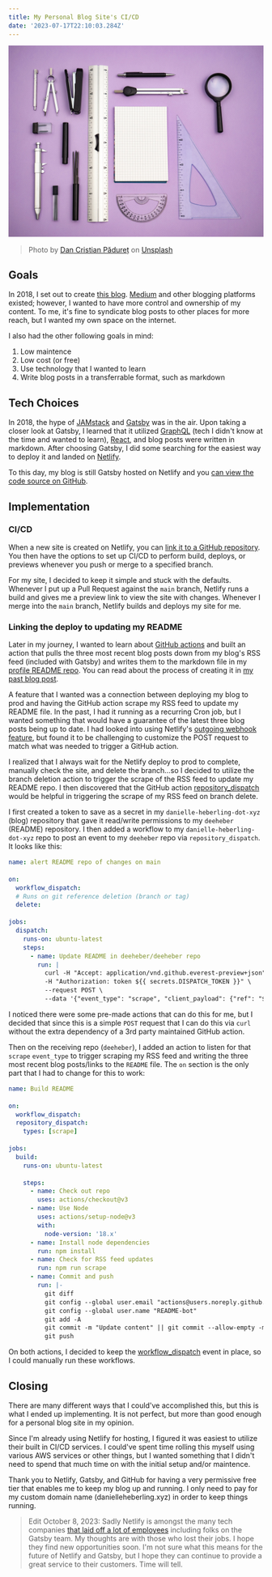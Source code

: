 ```yaml
---
title: My Personal Blog Site's CI/CD
date: '2023-07-17T22:10:03.284Z'
---
```


![Tools](./tools.jpg)

> Photo by <a href="https://unsplash.com/@dancristianpaduret?utm_source=unsplash&utm_medium=referral&utm_content=creditCopyText">Dan Cristian Pădureț</a> on <a href="https://unsplash.com/photos/XC7lc8biINg?utm_source=unsplash&utm_medium=referral&utm_content=creditCopyText">Unsplash</a>

## Goals

In 2018, I set out to create [this blog](https://www.danielleheberling.xyz/). [Medium](https://medium.com/) and other blogging platforms existed; however, I wanted to have more control and ownership of my content. To me, it's fine to syndicate blog posts to other places for more reach, but I wanted my own space on the internet.

I also had the other following goals in mind:

1. Low maintence
2. Low cost (or free)
3. Use technology that I wanted to learn
4. Write blog posts in a transferrable format, such as markdown

## Tech Choices

In 2018, the hype of [JAMstack](https://jamstack.org/) and [Gatsby](https://www.gatsbyjs.com/) was in the air. Upon taking a closer look at Gatsby, I learned that it utilized [GraphQL](https://graphql.org/) (tech I didn't know at the time and wanted to learn), [React](https://react.dev/), and blog posts were written in markdown. After choosing Gatsby, I did some searching for the easiest way to deploy it and landed on [Netlify](https://www.netlify.com/).

To this day, my blog is still Gatsby hosted on Netlify and you [can view the code source on GitHub](https://github.com/deeheber/danielle-heberling-dot-xyz).

## Implementation

### CI/CD

When a new site is created on Netlify, you can [link it to a GitHub repository](https://docs.netlify.com/configure-builds/repo-permissions-linking/#link-a-git-repository). You then have the options to set up CI/CD to perform build, deploys, or previews whenever you push or merge to a specified branch.

For my site, I decided to keep it simple and stuck with the defaults. Whenever I put up a Pull Request against the `main` branch, Netlify runs a build and gives me a preview link to view the site with changes. Whenever I merge into the `main` branch, Netlify builds and deploys my site for me.

### Linking the deploy to updating my README

Later in my journey, I wanted to learn about [GitHub actions](https://github.com/features/actions) and built an action that pulls the three most recent blog posts down from my blog's RSS feed (included with Gatsby) and writes them to the markdown file in my [profile README repo](https://docs.github.com/en/account-and-profile/setting-up-and-managing-your-github-profile/customizing-your-profile/managing-your-profile-readme). You can read about the process of creating it in [my past blog post](https://www.danielleheberling.xyz/blog/github-actions/).

A feature that I wanted was a connection between deploying my blog to prod and having the GitHub action scrape my RSS feed to update my README file. In the past, I had it running as a recurring Cron job, but I wanted something that would have a guarantee of the latest three blog posts being up to date. I had looked into using Netlify's [outgoing webhook feature](https://docs.netlify.com/site-deploys/notifications/#outgoing-webhooks), but found it to be challenging to customize the POST request to match what was needed to trigger a GitHub action.

I realized that I always wait for the Netlify deploy to prod to complete, manually check the site, and delete the branch...so I decided to utilize the branch deletion action to trigger the scrape of the RSS feed to update my README repo. I then discovered that the GitHub action [repository_dispatch](https://docs.github.com/en/actions/using-workflows/triggering-a-workflow#triggering-a-workflow-from-a-workflow) would be helpful in triggering the scrape of my RSS feed on branch delete.

I first created a token to save as a secret in my `danielle-heberling-dot-xyz` (blog) repository that gave it read/write permissions to my `deeheber` (README) repository. I then added a workflow to my `danielle-heberling-dot-xyz` repo to post an event to my `deeheber` repo via `repository_dispatch`. It looks like this:

```yaml
name: alert README repo of changes on main

on:
  workflow_dispatch:
  # Runs on git reference deletion (branch or tag)
  delete:

jobs:
  dispatch:
    runs-on: ubuntu-latest
    steps:
      - name: Update README in deeheber/deeheber repo
        run: |
          curl -H "Accept: application/vnd.github.everest-preview+json" \
          -H "Authorization: token ${{ secrets.DISPATCH_TOKEN }}" \
          --request POST \
          --data '{"event_type": "scrape", "client_payload": {"ref": "${{ github.ref }}"}' https://api.github.com/repos/deeheber/deeheber/dispatches
```

I noticed there were some pre-made actions that can do this for me, but I decided that since this is a simple `POST` request that I can do this via `curl` without the extra dependency of a 3rd party maintained GitHub action.

Then on the receiving repo (`deeheber`), I added an action to listen for that `scrape` `event_type` to trigger scraping my RSS feed and writing the three most recent blog posts/links to the `README` file. The `on` section is the only part that I had to change for this to work:

```yaml
name: Build README

on:
  workflow_dispatch:
  repository_dispatch:
    types: [scrape]

jobs:
  build:
    runs-on: ubuntu-latest

    steps:
      - name: Check out repo
        uses: actions/checkout@v3
      - name: Use Node
        uses: actions/setup-node@v3
        with:
          node-version: '18.x'
      - name: Install node dependencies
        run: npm install
      - name: Check for RSS feed updates
        run: npm run scrape
      - name: Commit and push
        run: |-
          git diff
          git config --global user.email "actions@users.noreply.github.com"
          git config --global user.name "README-bot"
          git add -A
          git commit -m "Update content" || git commit --allow-empty -m "Empty commit"
          git push
```

On both actions, I decided to keep the [workflow_dispatch](https://docs.github.com/en/actions/using-workflows/manually-running-a-workflow) event in place, so I could manually run these workflows.

## Closing

There are many different ways that I could've accomplished this, but this is what I ended up implementing. It is not perfect, but more than good enough for a personal blog site in my opinion.

Since I'm already using Netlify for hosting, I figured it was easiest to utilize their built in CI/CD services. I could've spent time rolling this myself using various AWS services or other things, but I wanted something that I didn't need to spend that much time on with the initial setup and/or maintence.

Thank you to Netlify, Gatsby, and GitHub for having a very permissive free tier that enables me to keep my blog up and running. I only need to pay for my custom domain name (danielleheberling.xyz) in order to keep things running.

> Edit October 8, 2023:
> Sadly Netlify is amongst the many tech companies [that laid off a lot of employees](https://www.netlify.com/blog/ceo-announcement-to-the-netlify-team/) including folks on the Gatsby team. My thoughts are with those who lost their jobs. I hope they find new opportunities soon. I'm not sure what this means for the future of Netlify and Gatsby, but I hope they can continue to provide a great service to their customers. Time will tell.
